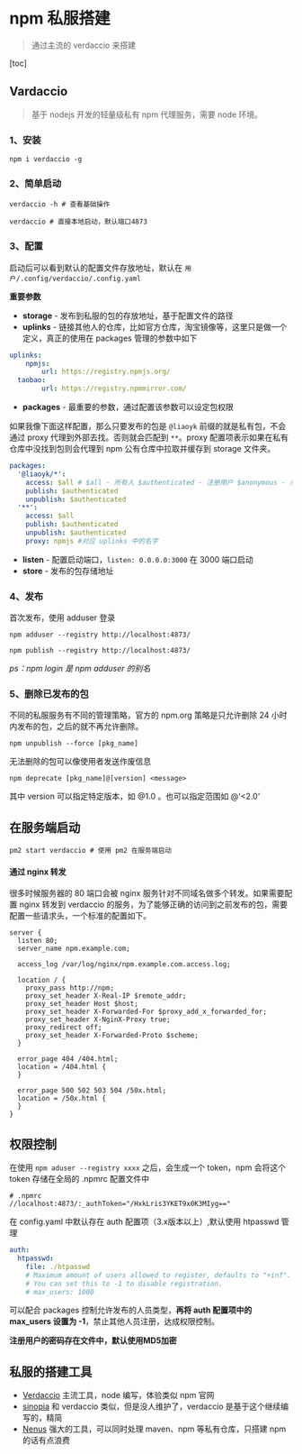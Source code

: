 # npm 私服搭建

> 通过主流的 verdaccio 来搭建

[toc]

## Vardaccio

> 基于 nodejs 开发的轻量级私有 npm 代理服务，需要 node 环境。

### 1、安装

```shell
npm i verdaccio -g
```

### 2、简单启动

```shell
verdaccio -h # 查看基础操作

verdaccio # 直接本地启动，默认端口4873
```

### 3、配置

启动后可以看到默认的配置文件存放地址，默认在 `用户/.config/verdaccio/.config.yaml`

**重要参数**

- **storage** - 发布到私服的包的存放地址，基于配置文件的路径
- **uplinks** - 链接其他人的仓库，比如官方仓库，淘宝镜像等，这里只是做一个定义，真正的使用在 packages 管理的参数中如下

```yaml
uplinks:
	npmjs:
		url: https://registry.npmjs.org/
  taobao:
		url: https://registry.npmmirror.com/
```

- **packages** - 最重要的参数，通过配置该参数可以设定包权限

如果我像下面这样配置，那么只要发布的包是 `@liaoyk` 前缀的就是私有包，不会通过 proxy 代理到外部去找。否则就会匹配到 `**`。proxy 配置项表示如果在私有仓库中没找到包则会代理到 npm 公有仓库中拉取并缓存到 storage 文件夹。

```yaml
packages:
  '@liaoyk/*':
    access: $all # $all - 所有人 $authenticated - 注册用户 $anonymous - 未注册用户（匿名用户）
    publish: $authenticated
    unpublish: $authenticated
  '**':
    access: $all
    publish: $authenticated
    unpublish: $authenticated
    proxy: npmjs #对应 uplinks 中的名字
```

- **listen** - 配置启动端口，`listen: 0.0.0.0:3000` 在 3000 端口启动
- **store** - 发布的包存储地址

### 4、发布

 首次发布，使用 adduser 登录

`npm adduser --registry http://localhost:4873/`

`npm publish --registry http://localhost:4873/`

*ps：npm login 是 npm adduser 的别名* 



### 5、删除已发布的包

不同的私服服务有不同的管理策略，官方的 npm.org 策略是只允许删除 24 小时内发布的包，之后的就不再允许删除。

`npm unpublish --force [pkg_name]`

无法删除的包可以像使用者发送作废信息

`npm deprecate [pkg_name]@[version] <message>`

其中 version 可以指定特定版本，如 @1.0 。也可以指定范围如 @'<2.0'

## 在服务端启动

```shell
pm2 start verdaccio # 使用 pm2 在服务端启动
```

#### 通过 nginx 转发

很多时候服务器的 80 端口会被 nginx 服务针对不同域名做多个转发。如果需要配置 nginx 转发到 verdaccio 的服务，为了能够正确的访问到之前发布的包，需要配置一些请求头，一个标准的配置如下。

```nginx
server {
  listen 80;
  server_name npm.example.com;

  access_log /var/log/nginx/npm.example.com.access.log;

  location / {
    proxy_pass http://npm; 
    proxy_set_header X-Real-IP $remote_addr;
    proxy_set_header Host $host;
    proxy_set_header X-Forwarded-For $proxy_add_x_forwarded_for;
    proxy_set_header X-NginX-Proxy true;
    proxy_redirect off;
    proxy_set_header X-Forwarded-Proto $scheme;
  }

  error_page 404 /404.html;
  location = /404.html {
  }

  error_page 500 502 503 504 /50x.html;
  location = /50x.html {
  }
}
```

## 权限控制

在使用 `npm aduser --registry xxxx` 之后，会生成一个 token，npm 会将这个 token 存储在全局的 .npmrc 配置文件中

```
# .npmrc
//localhost:4873/:_authToken="/HxkLris3YKET9x0K3MIyg=="
```

在 config.yaml 中默认存在 auth 配置项（3.x版本以上）,默认使用 htpasswd 管理

```yaml
auth:
  htpasswd:
    file: ./htpasswd
    # Maximum amount of users allowed to register, defaults to "+inf".
    # You can set this to -1 to disable registration.
    # max_users: 1000
```

可以配合 packages 控制允许发布的人员类型，**再将 auth 配置项中的 max_users 设置为 -1**，禁止其他人员注册，达成权限控制。

**注册用户的密码存在文件中，默认使用MD5加密** 

## 私服的搭建工具

- [Verdaccio](https://verdaccio.org) 主流工具，node 编写，体验类似 npm 官网
- [sinopia](https://github.com/rlidwka/sinopia) 和 verdaccio 类似，但是没人维护了，verdaccio 是基于这个继续编写的，精简
- [Nenus](https://www.sonatype.com/nexus/repository-oss) 强大的工具，可以同时处理 maven、npm 等私有仓库，只搭建 npm 的话有点浪费